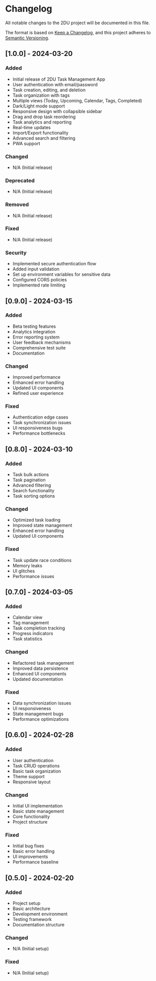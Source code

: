 # Changelog

All notable changes to the 2DU project will be documented in this file.

The format is based on [Keep a Changelog](https://keepachangelog.com/en/1.0.0/),
and this project adheres to [Semantic Versioning](https://semver.org/spec/v2.0.0.html).

## [1.0.0] - 2024-03-20

### Added
- Initial release of 2DU Task Management App
- User authentication with email/password
- Task creation, editing, and deletion
- Task organization with tags
- Multiple views (Today, Upcoming, Calendar, Tags, Completed)
- Dark/Light mode support
- Responsive design with collapsible sidebar
- Drag and drop task reordering
- Task analytics and reporting
- Real-time updates
- Import/Export functionality
- Advanced search and filtering
- PWA support

### Changed
- N/A (Initial release)

### Deprecated
- N/A (Initial release)

### Removed
- N/A (Initial release)

### Fixed
- N/A (Initial release)

### Security
- Implemented secure authentication flow
- Added input validation
- Set up environment variables for sensitive data
- Configured CORS policies
- Implemented rate limiting

## [0.9.0] - 2024-03-15

### Added
- Beta testing features
- Analytics integration
- Error reporting system
- User feedback mechanisms
- Comprehensive test suite
- Documentation

### Changed
- Improved performance
- Enhanced error handling
- Updated UI components
- Refined user experience

### Fixed
- Authentication edge cases
- Task synchronization issues
- UI responsiveness bugs
- Performance bottlenecks

## [0.8.0] - 2024-03-10

### Added
- Task bulk actions
- Task pagination
- Advanced filtering
- Search functionality
- Task sorting options

### Changed
- Optimized task loading
- Improved state management
- Enhanced error handling
- Updated UI components

### Fixed
- Task update race conditions
- Memory leaks
- UI glitches
- Performance issues

## [0.7.0] - 2024-03-05

### Added
- Calendar view
- Tag management
- Task completion tracking
- Progress indicators
- Task statistics

### Changed
- Refactored task management
- Improved data persistence
- Enhanced UI components
- Updated documentation

### Fixed
- Data synchronization issues
- UI responsiveness
- State management bugs
- Performance optimizations

## [0.6.0] - 2024-02-28

### Added
- User authentication
- Task CRUD operations
- Basic task organization
- Theme support
- Responsive layout

### Changed
- Initial UI implementation
- Basic state management
- Core functionality
- Project structure

### Fixed
- Initial bug fixes
- Basic error handling
- UI improvements
- Performance baseline

## [0.5.0] - 2024-02-20

### Added
- Project setup
- Basic architecture
- Development environment
- Testing framework
- Documentation structure

### Changed
- N/A (Initial setup)

### Fixed
- N/A (Initial setup) 